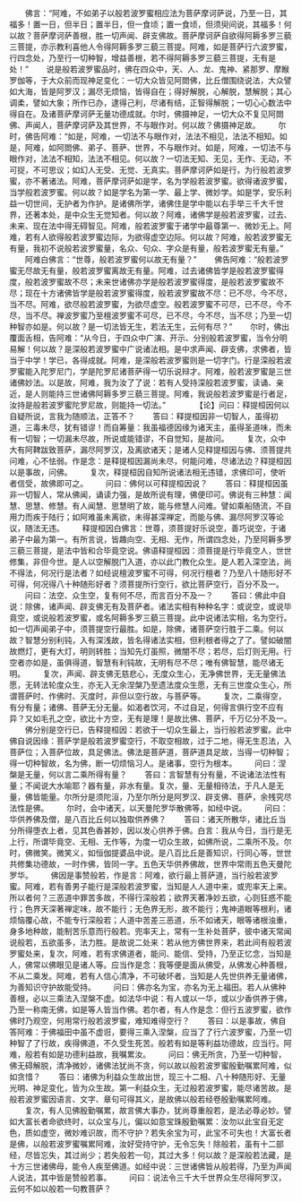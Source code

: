 <!-- { "loadSidebar": true } -->
　　佛言：“阿难，不如弟子以般若波罗蜜相应法为菩萨摩诃萨说，乃至一日，其福多！置一日，但半日；置半日，但一食顷；置一食顷，但须臾间说，其福多！何以故？菩萨摩诃萨善根，胜一切声闻、辟支佛故。菩萨摩诃萨自欲得阿耨多罗三藐三菩提，亦示教利喜他人令得阿耨多罗三藐三菩提。阿难，如是菩萨行六波罗蜜，行四念处，乃至行一切种智，增益善根，若不得阿耨多罗三藐三菩提，无有是处！”
　　说是般若波罗蜜品时，佛在四众中，天、人、龙、鬼神、紧那罗、摩睺罗伽等，于大众前而现神足变化：一切大众皆见阿閦佛，比丘僧围绕说法，大众譬如大海，皆是阿罗汉；漏尽无烦恼，皆得自在；得好解脱，心解脱，慧解脱；其心调柔，譬如大象；所作已办，逮得己利，尽诸有结，正智得解脱；一切心心数法中得自在。及诸菩萨摩诃萨无量功德成就。尔时，佛摄神足，一切大众不复见阿閦佛、声闻人，菩萨摩诃萨及其世界，不与眼作对。何以故？佛摄神足故。
　　尔时，佛告阿难：“如是，阿难，一切法不与眼作对，法法不相见，法法不相知。如是，阿难，如阿閦佛、弟子、菩萨、世界，不与眼作对。如是，阿难，一切法不与眼作对，法法不相知，法法不相见。何以故？一切法无知、无见，无作、无动，不可捉，不可思议；如幻人无受、无觉、无真实。菩萨摩诃萨如是行，为行般若波罗蜜，亦不著诸法。阿难，菩萨摩诃萨如是学，名为学般若波罗蜜。欲得诸波罗蜜，当学般若波罗蜜。何以故？如是学名为第一学、最上学、微妙学。如是学，安乐利益一切世间，无护者为作护。是诸佛所学，诸佛住是学中能以右手举三千大千世界，还著本处，是中众生无觉知者。何以故？阿难，诸佛学是般若波罗蜜，过去、未来、现在法中得无碍智见。阿难，般若波罗蜜于诸学中最尊第一、微妙无上。阿难，若有人欲得般若波罗蜜边际，为欲得虚空边际。何以故？阿难，般若波罗蜜无有量，我初不说般若波罗蜜量，名众、句众、字众是有量，般若波罗蜜无有量。”
　　阿难白佛言：“世尊，般若波罗蜜何以故无有量？”
　　佛告阿难：“般若波罗蜜无尽故无有量，般若波罗蜜离故无有量。阿难，过去诸佛皆学是般若波罗蜜得度，般若波罗蜜故不尽；未来世诸佛亦学是般若波罗蜜得度，是般若波罗蜜故不尽；现在十方诸佛皆学是般若波罗蜜得度，般若波罗蜜故不尽：已不尽，今不尽，当不尽。阿难，欲尽般若波罗蜜，为欲尽虚空。般若波罗蜜不可尽，已不尽，今不尽，当不尽。禅波罗蜜乃至檀波罗蜜不可尽，已不尽，今不尽，当不尽；乃至一切种智亦如是。何以故？是一切法皆无生，若法无生，云何有尽？”
　　尔时，佛出覆面舌相，告阿难：“从今日，于四众中广演、开示、分别般若波罗蜜，当令分明易解！何以故？是深般若波罗蜜中广说诸法相。是中求声闻、辟支佛，求佛者，皆当于中学！学已，各得成就。阿难，是深般若波罗蜜则是一切字门。行是深般若波罗蜜能入陀罗尼门，学是陀罗尼诸菩萨得一切乐说辩才。阿难，般若波罗蜜是三世诸佛妙法。以是故，阿难，我为汝了了说：若有人受持深般若波罗蜜，读诵、亲近，是人则能持三世诸佛阿耨多罗三藐三菩提。阿难，我说般若波罗蜜是行者足，汝持是般若波罗蜜陀罗尼故，则能持一切法。”　　
　　【论】问曰：释提桓因何以自疑所说，言我为随顺法，正答不？
　　答曰：释提桓因非一切智人，虽得初道，三毒未尽，犹有错谬！而自筹量：我虽福德因缘为诸天主，虽得圣道味，而未有一切智；一切漏未尽故，所说或能错谬，不自觉知，是故问。
　　复次，众中大有阿鞞跋致菩萨，漏尽阿罗汉，及离欲诸天；是诸人见释提桓因与佛、须菩提共问难，心不怯弱。作是念：是释提桓因漏尚未尽，何能问难，尽诸法边？释提桓因以是事故，问佛。
　　复次，释提桓因自知所说诸法相无违错，求佛印可，使听者信受，故佛即可之。
　　问曰：佛何以可释提桓因说？
　　答曰：释提桓因虽非一切智人，常从佛闻，诵读力强，是故所说有理，佛便印可。佛说有三种慧：闻慧、思慧、修慧。有人闻慧、思慧明了故，能与修慧人问难。譬如乘船随流，不自用力而疾于陆行；如阿难虽未离欲，未得甚深禅定，而能与佛、漏尽阿罗汉等论议，随法无违。
　　释提桓因白佛言：世尊，须菩提好乐说空，善巧说空，于诸弟子中最为第一。有所言说，皆趣向空、无相、无作，所谓四念处，乃至阿耨多罗三藐三菩提，是法中皆和合毕竟空说。佛语释提桓因：须菩提是行毕竟空人，世世修集，非但今世。是人以空解脱门入道，亦以此门教化众生。是人若入深空法，尚不得法，何况行是法者？如经说檀波罗蜜不可得，何况行檀者？乃至八十随形好不可得，何况得八十种随形好者？须菩提所行空行，欲比菩萨空行，百分不及一。
　　问曰：法空、众生空，复有何不尽，而言百分不及一？
　　答曰：佛此中自说：除佛，诸声闻、辟支佛无有及菩萨者。诸法实相有种种名字：或说空，或说毕竟空，或说般若波罗蜜，或名阿耨多罗三藐三菩提。此中说诸法实相，名为空行。如一切声闻弟子中，须菩提空行最胜。如是，除佛，诸菩萨空行胜于二乘。何以故？智慧分别利钝，入有深浅故，皆名得诸法实相，但利根者得之了了。譬如破闇故燃灯，更有大灯，明则转胜；当知先灯虽照，微闇不尽；若尽，后灯则无用。行空者亦如是，虽俱得道，智慧有利钝故，无明有尽不尽；唯有佛智慧，能尽诸无明。
　　复次，声闻、辟支佛无慈悲心，无度众生心，无净佛世界，无无量佛法愿，无转法轮度众生，亦无入无余涅槃乃至遗法度众生愿，无有三世度众生心，所谓菩萨时、作佛时、灭度时，非但以空行故，与菩萨等。
　　复次，二乘得空，有分有量；诸佛、菩萨无分无量。如渴者饮河，不过自足，何得言俱行空不应有异？又如毛孔之空，欲比十方空，无有是理！是故比佛、菩萨，千万亿分不及一。
　　佛分别是空行已，告释提桓因：若欲于一切众生最上，当行般若波罗蜜。此中佛自说因缘：菩萨学是般若波罗蜜空行，不取空相故，过于二地，得无生忍法，入菩萨位；入菩萨位故，具足佛法。佛法是菩萨道，菩萨道具足故，当得一切种智；得一切种智故，名为佛，断一切烦恼习人。是诸事，空行为根本。
　　问曰：涅槃是无量，何以言二乘所得有量？
　　答曰：言智慧有分有量，不说诸法法性有量；不闻说大水喻耶？器有量，非水有量。复次，量、无量相待法，于凡人是无量，佛皆能量。尔所分是须陀洹，乃至尔所分是阿罗汉、辟支佛、菩萨，余残究尽法性是佛。
　　尔时，会中诸天，以天曼陀罗华散佛等，如经中说。
　　问曰：华供养佛及僧，是八百比丘何以独取供养佛？
　　答曰：诸天所散华，诸比丘当分所得堕衣上者，见其色香甚妙，因以发心供养于佛。白言：我从今日，当行是无上行，所谓毕竟空、无相、无作等，为度一切众生故，如佛所说，二乘所不及。尔时，佛微笑。微笑义，如恒伽提婆品中说。是八百比丘是善知识，行同心等，世世共修集功德故，一时作佛，皆同一字。五色天华供养佛故，世界中常雨五色天曼陀罗华。
　　佛因是事赞般若，作是言：阿难，欲行最上菩萨道，当行般若波罗蜜。阿难，若有善男子能行是深般若波罗蜜，当知是人人道中来，或兜率天上来。所以者何？三恶道中罪苦多故，不得行深般若；欲界天著净妙五欲，心则狂惑不能行；色界天深著禅定味，故不能行；无色界无形，故不能行；鬼神道眼等根利，诸烦恼覆心故，不能专行深般若；人道中苦差三恶道，乐不如诸天，眼等诸根浊重，身多地种故，能制苦乐意而行般若。兜率天上，常有一生补处菩萨，彼中诸天常闻说般若，五欲虽多，法力胜。是故说二处来：若从他方佛世界来，若此间有般若波罗蜜处来，复次，阿难，若有求佛道者，能问、能信、受持，乃至正忆念，当知是人，佛常以佛眼见是诸人等。应当作是念：我等便是面从佛受，从佛发心种善根，不从二乘发。阿难，若有人信心清净，不可破坏者，当知是人先世供养无量诸佛，为善知识守护故能受持。
　　问曰：佛亦名为宝，亦名为无上福田。若人从佛种善根，必以三乘法入涅槃不虚。如法华中说：有人或以一华，或以少香供养于佛，乃至一称南无佛，如是等人皆当作佛。若尔者，有人作是念：但行五波罗蜜，欲作佛时乃观空，何用常行般若波罗蜜，难知难得空行？
　　答曰：以是事故，佛自答阿难：于佛福田中虽不虚诳，要得三乘入涅槃，应当了了行六波罗蜜，乃至一切种智了了行故，疾得佛道，不久受生死苦。般若有如是等利益功德故，应当行。阿难，般若有如是功德利益故，我嘱累汝。
　　问曰：佛无所贪，乃至一切种智，佛无碍解脱，清净微妙，诸佛法犹尚不贪，何以故以般若波罗蜜殷勤嘱累阿难，似如贪惜？
　　答曰：诸佛为利益众生故出世，现三十二相、八十种随形好、无量光明、神足变化，皆为众生故。第一利益众生，无过般若波罗蜜，能尽诸苦故。是般若波罗蜜因语言、文字、章句可得其义，是故佛以般若经卷殷勤嘱累阿难。
　　复次，有人见佛殷勤嘱累，故言佛大事办，犹尚尊重般若，是法必尊必妙。譬如大富长者命欲终时，以众宝与儿，偏以如意宝珠殷勤嘱累：汝勿以此宝自无定色，质如虚空，微妙难识故，而不守护？若失余宝为可，此宝不可失也！大富长者是佛，以般若波罗蜜嘱累阿难，汝好受持守护，无令忘失！除般若，虽有十二部经，尽皆忘失，其过尚少；若失般若一句，其过大多！何以故？是深般若法藏，是十方三世诸佛母，能令人疾至佛道。如经中说：三世诸佛皆从般若得，乃至为声闻人说法，其中皆是赞般若事。
　　问曰：说法令三千大千世界众生尽得阿罗汉，云何不如以般若一句教菩萨？
